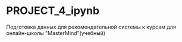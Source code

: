 # PROJECT_4_ipynb
Подготовка данных для рекомендательной системы к курсам для онлайн-школы "MasterMind"(учебный)

